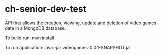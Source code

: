 # ch-senior-dev-test

API that allows the creation, viewing, update and deletion of video games data in a MongoDB database.

To build run: mvn install

To run application: java -jar videogames-0.0.1-SNAPSHOT.jar